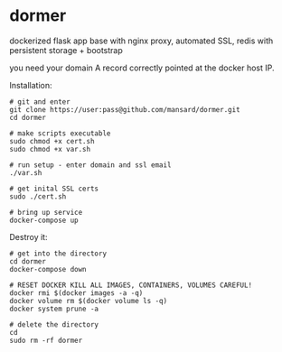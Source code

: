 # dormer

dockerized flask app base with nginx proxy, automated SSL, redis with persistent storage + bootstrap

you need your domain A record correctly pointed at the docker host IP.

Installation:
```
# git and enter 
git clone https://user:pass@github.com/mansard/dormer.git
cd dormer

# make scripts executable
sudo chmod +x cert.sh
sudo chmod +x var.sh

# run setup - enter domain and ssl email
./var.sh

# get inital SSL certs
sudo ./cert.sh

# bring up service
docker-compose up
```

Destroy it: 
```
# get into the directory
cd dormer
docker-compose down

# RESET DOCKER KILL ALL IMAGES, CONTAINERS, VOLUMES CAREFUL!
docker rmi $(docker images -a -q)
docker volume rm $(docker volume ls -q)
docker system prune -a

# delete the directory 
cd
sudo rm -rf dormer
```
